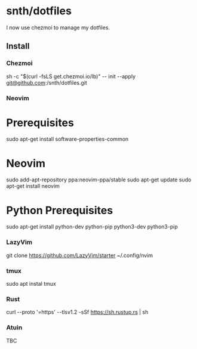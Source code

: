 # snth/dotfiles

I now use chezmoi to manage my dotfiles.

## Install

### Chezmoi

   sh -c "$(curl -fsLS get.chezmoi.io/lb)" -- init --apply git@github.com:/snth/dotfiles.git

### Neovim

  # Prerequisites
  sudo apt-get install software-properties-common
  
  # Neovim
  sudo add-apt-repository ppa:neovim-ppa/stable
  sudo apt-get update
  sudo apt-get install neovim

  # Python Prerequisites
  sudo apt-get install python-dev python-pip python3-dev python3-pip

### LazyVim

  git clone https://github.com/LazyVim/starter ~/.config/nvim

### tmux

  sudo apt instal tmux

### Rust

  curl --proto '=https' --tlsv1.2 -sSf https://sh.rustup.rs | sh

### Atuin

  TBC
